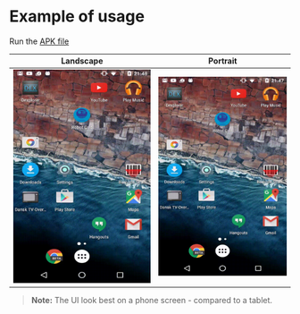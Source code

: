 # Example of usage
Run the [APK file](app-debug-1_0.apk)

Landscape | Portrait
------------- | -------------
![Landscape](art/example_land.gif)  | ![Portrait](art/example_port.gif)


> **Note:** The UI look best on a phone screen - compared to a tablet.